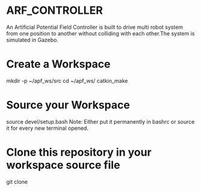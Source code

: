 # ARF_CONTROLLER
An Artificial Potential Field Controller is built to drive multi robot system from one position to another without colliding with each other.The system is simulated in Gazebo. 

# Create a Workspace
mkdir -p ~/apf_ws/src
cd ~/apf_ws/
catkin_make

# Source your Workspace
source devel/setup.bash
Note: Either put it permanently in bashrc or source it for every new terminal opened.

# Clone this repository in your workspace source file
git clone 
